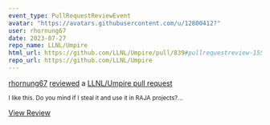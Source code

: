 ```yaml
---
event_type: PullRequestReviewEvent
avatar: "https://avatars.githubusercontent.com/u/12800412?"
user: rhornung67
date: 2023-07-27
repo_name: LLNL/Umpire
html_url: https://github.com/LLNL/Umpire/pull/839#pullrequestreview-1550111407
repo_url: https://github.com/LLNL/Umpire
---
```


<a href='https://github.com/rhornung67' target='_blank'>rhornung67</a> <a href='https://github.com/LLNL/Umpire/pull/839#pullrequestreview-1550111407' target='_blank'>reviewed</a> a <a href='https://github.com/LLNL/Umpire/pull/839' target='_blank'>LLNL/Umpire pull request</a>

<small>I like this. Do you mind if I steal it and use it in RAJA projects?...</small>

<a href='https://github.com/LLNL/Umpire/pull/839#pullrequestreview-1550111407' target='_blank'>View Review</a>